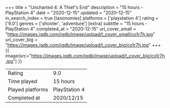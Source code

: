 +++
title = "Uncharted 4: A Thief's End"
description = "15 hours - PlayStation 4"
date = "2020-12-15"
updated = "2020-12-15"
in_search_index = true
[taxonomies]
platforms = ['playstation 4']
rating = ['9.0']
genres = ['shooter', 'adventure']
[extra]
subtitle = "15 hours - PlayStation 4"
completed_at = "2020-12-15"
url_cover_small = "https://images.igdb.com/igdb/image/upload/t_cover_small/co1r7h.jpg"
url_cover_big = "https://images.igdb.com/igdb/image/upload/t_cover_big/co1r7h.jpg"
+++
{{ image(src="https://images.igdb.com/igdb/image/upload/t_cover_big/co1r7h.jpg") }}

|              |            |
| ------------ | ---------- |
| Rating       | 9.0 |
| Time played  | 15 hours |
| Played platforms    | PlayStation 4 |
| Completed at | 2020/12/15 |


